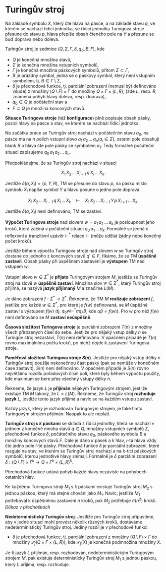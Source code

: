 # Turingův stroj

Na základě symbolu $X$, který čte hlava na pásce, a na základě stavu $q$, ve kterém se nachází řídící jednotka, se řídící jednotka Turingova stroje přesune do stavu $p$, hlava přepíše obsah čteného pole na $Y$ a přesune se buď doprava nebo doleva.

Turingův stroj je sedmice $(Q, \Sigma, \Gamma, \delta, q_0, B, F)$, kde

* $Q$ je konečná množina stavů,
* $\Sigma$ je konečná množina vstupních symbolů,
* $\Gamma$ je konečná množina páskových symbolů, přitom $\Sigma \subset \Gamma$,
* $B$ je prázdný symbol, jedná se o páskový symbol, který není vstupním symbolem, tj. $B \in \Gamma \setminus \Sigma$,
* $\delta$ je přechodová funkce, tj. parciální zobrazení (nemusí být definováno všude) z množiny $(Q \setminus F) \times \Gamma$ do množiny $Q \times \Gamma \times \{L, R \}$, (zde $L$, resp. $R$, znamená pohyb hlavy doleva, resp. doprava),
* $q_0 \in Q$ je počáteční stav a
* $F \subset Q$ je množina koncových stavů.

**Situace Turingova stroje** (též **konfigurace**) plně popisuje obsah pásky, pozici hlavy na pásce a stav, ve kterém se nachází řídící jednotka.

Na začátku práce se Turingův stroj nachází v počátečním stavu $q_0$, na pásce má na $n$ polích vstupní slovo $a_1 \, a_2 \, ... \, a_n (a_i \in \Sigma)$, ostatní pole obsahují blank $B$ a hlava čte pole pásky se symbolem $a_1$. Tedy formálně počáteční situaci zapisujeme $q_0 \, a_1 \, a_2 \, ... \, a_n$.

Předpokládejme, že se Turingův stroj nachází v situaci

$$X_1 \, X_2 \, ... \, X_{i - 1} \, q \, X_i \, ... \, X_k.$$

Jestliže $\delta(q, X_i) = (p, Y, R)$, TM se přesune do stavu $p$, na pásku místo symbolu $X_i$ napíše symbol $Y$ a hlavu posune o jedno pole doprava.

$$X_1 \, X_2 \, ... \, X_{i - 1} \, q \, X_i \, ... \, X_k  \quad \vdash \quad X_1 \, X_2 \, ... \, X_{i - 1} \, Y \, p \, X_{i + 1} \, ... \, X_k.$$

Jestliže $\delta(q, X_i)$ není definováno, TM se zastaví.

**Výpočet Turingova stroje** nad slovem $w = a_1 \, a_2 \, ... \, a_k$ je posloupnost jeho kroků, která začíná v počáteční situaci $q_0 \, a_1 \, ... \, a_k$. Formálně se jedná o reflexivní a tranzitivní uzávěr $\vdash^*$ relace $\vdash$ (můžu udělat žádný nebo konečný počet kroků).

Jestliže během výpočtu Turingova stroje nad slovem $w$ se Turingův stroj dostane do jednoho z koncových stavů $q' \in F$, říkáme, že se TM **úspěšně zastavil**. Obsah pásky při úspěšném zastavení je **výstupem** TM nad vstupem $w$.

Vstupní slovo $w \in \Sigma^*$ je **přijato** Turingovým strojem $M$, jestliže se Turingův stroj na slově $w$ **úspěšně zastaví**. Množina slov $w \in \Sigma^*$, který Turingův stroj přijímá, se nazývá **jazyk přijímaný** $M$ a značíme $L(M)$.

Je dáno zobrazení $f: \Sigma^* \rightarrow \Sigma^*$. Řekneme, že TM $M$ **realizuje zobrazení** $f$, jestliže pro každé $w \in \Sigma^*$, pro které je $f(w)$ definovaná, se $M$ úspěšně zastaví s výstupem $f(w)$ (tj. $q_0 w \vdash^* \alpha q_F \beta$, kde $\alpha \beta = f(w)$). Pro $w$ pro něž $f(w)$ není definováno se $M$ **zastaví neúspěšně**.

**Časová složitost Turingova stroje** je parciální zobrazení $T(n)$ z množiny všech přirozených čísel do sebe. Jestliže pro nějaký vstup délky $n$ se Turingův stroj nezastaví, $T(n)$ není definováno. V opačném případě je $T(n)$ rovno maximálnímu počtu kroků, po nichž dojde k zastavení Turingova stroje.

**Paměťová složitost Turingova stroje $S(n)$**. Jestliže pro nějaký vstup délky $n$ Turingův stroj použije nekonečnou část pásky (pak se nemůže v konečném čase zastavit), $S(n)$ není definováno. V opačném případě je $S(n)$ rovno největšímu rozdílu pořadových čísel polí, které byly během výpočtu použity, kde maximum se bere přes všechny vstupy délky $n$.

Řekneme, že jazyk $L$ je **přijímán** nějakým Turingovým strojem, jestliže existuje TM $M$ takový, že $L = L(M)$. Řekneme, že Turingův stroj **rozhoduje jazyk** $L$, jestliže tento jazyk přijímá a navíc se na každém vstupu zastaví.

Každý jazyk, který je rozhodován Turingovým strojem, je také tímto Turingovým strojem přijímán. Naopak to ale neplatí.

**Turingův stroj s $k$ páskami** se skládá z řídící jednotky, která se nachází v jednom z konečně mnoha stavů $q \in Q$, množiny vstupních symbolů $\Sigma$, přechodové funkce $\delta$, počátečního stavu $q_0$, páskového symbolu $B$ a množiny koncových stavů $F$. Dále je dáno $k$ pásek a $k$ hlav, $i$-tá hlava vždy čte jedno pole $i$-té pásky. Přechodová funkce $\delta$ je parciální zobrazení, které reaguje na stav, ve kterém se Turingův stroj nachází a na $k$-tici páskových symbolů, kterou jednotlivé hlavy snímají. Formálně je $\delta$ parciální zobrazení $\delta: (Q \setminus F) \times \Gamma^k \rightarrow Q \times \Gamma^k \times \{L, R\}^k$.

Přechodová funkce udává pohyb každé hlavy nezávisle na pohybech ostatních hlav.

Ke každému Turingovu stroji $M_1$ s $k$ páskami existuje Turingův stroj $M_2$ s jednou páskou, který má stejné chování jako $M_1$. Navíc, jestliže $M_1$ potřeboval k úspěšnému zastavení $n$ kroků, pak $M_2$ potřebuje $\mathcal{O}(n^2)$ kroků. *Důkaz v přednáškách*

**Nedeterministický Turingův stroj**. Jestliže pro Turingův stroj připustíme, aby v jedné situaci mohl provést několik různých kroků, dostáváme nedeterministický Turingův stroj. Jediný rozdíl je v přechodové funkci:

* $\delta$ je přechodová funkce, tj. parciální zobrazení z množiny $(Q \setminus F) \times \Gamma$ do množiny $\mathcal{P}_f(Q \times \Gamma \times \{L, R\})$, kde $\mathcal{P}_f(X)$ je konečná podmnožina množiny $X$.

Je-li jazyk $L$ přijímán, resp. rozhodován, nedeterministickým Turingovým strojem $M$, pak existuje deterministický Turingův stroj $M_1$ s jednou páskou, který $L$ přijímá, resp. rozhoduje.
